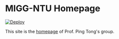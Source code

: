 # MIGG-NTU Homepage

[![Deploy](https://github.com/MIGG-NTU/academic/actions/workflows/deploy.yml/badge.svg)](https://github.com/MIGG-NTU/academic/actions/workflows/deploy.yml)

This site is the [homepage](https://personal.ntu.edu.sg/tongping/) of Prof. Ping Tong's group.
